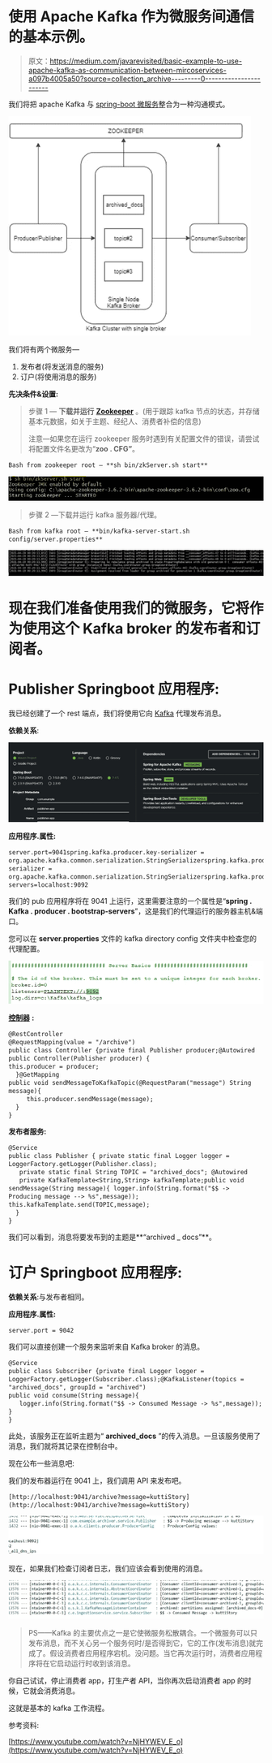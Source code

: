 # 使用 Apache Kafka 作为微服务间通信的基本示例。

> 原文：<https://medium.com/javarevisited/basic-example-to-use-apache-kafka-as-communication-between-mircoservices-a097b4005a50?source=collection_archive---------0----------------------->

我们将把 apache Kafka 与 [spring-boot 微服务](/javarevisited/10-best-java-microservices-courses-with-spring-boot-and-spring-cloud-6d04556bdfed)整合为一种沟通模式。

![](img/f997d7415e9a664259cbb4a0234cecb0.png)

我们将有两个微服务—

1.  发布者(将发送消息的服务)
2.  订户(将使用消息的服务)

**先决条件&设置:**

> 步骤 1 — **下载并运行** [**Zookeeper**](https://zookeeper.apache.org/releases.html#download) 。(用于跟踪 kafka 节点的状态，并存储基本元数据，如关于主题、经纪人、消费者补偿的信息)
> 
> 注意—如果您在运行 zookeeper 服务时遇到有关配置文件的错误，请尝试将配置文件名更改为“**zoo . CFG”**。

```
Bash from zookeeper root — **sh bin/zkServer.sh start**
```

![](img/1f0c83a249ab1c10cfc25fdb093b10e0.png)

> 步骤 2 —下载并运行 kafka 服务器/代理。

```
Bash from kafka root — **bin/kafka-server-start.sh config/server.properties**
```

![](img/cb210f3899a429e506665ad091d17af5.png)

# 现在我们准备使用我们的微服务，它将作为使用这个 Kafka broker 的发布者和订阅者。

# Publisher Springboot 应用程序:

我已经创建了一个 rest 端点，我们将使用它向 [Kafka](/javarevisited/top-10-apache-kafka-online-training-courses-and-certifications-621f3c13b38c) 代理发布消息。

**依赖关系**:

[![](img/43cd81ef8d43fbb61854d543c1400ae9.png)](https://javarevisited.blogspot.com/2018/04/top-5-apache-kafka-course-to-learn.html#axzz6kZHuJeAZ)

**应用程序.属性:**

```
server.port=9041spring.kafka.producer.key-serializer = org.apache.kafka.common.serialization.StringSerializerspring.kafka.producer.value-serializer = org.apache.kafka.common.serialization.StringSerializerspring.kafka.producer.bootstrap-servers=localhost:9092
```

我们的 pub 应用程序将在 9041 上运行，这里需要注意的一个属性是“**spring . Kafka . producer . bootstrap-servers**”，这是我们的代理运行的服务器主机&端口。

您可以在 **server.properties** 文件的 kafka directory config 文件夹中检查您的代理配置。

![](img/ddade49b5310ee353d403d3886c43a08.png)

[**控制器**](https://javarevisited.blogspot.com/2017/08/difference-between-restcontroller-and-controller-annotations-spring-mvc-rest.html#ixzz6OYNB9oii) **:**

```
@RestController
@RequestMapping(value = "/archive")
public class Controller {private final Publisher producer;@Autowired
public Controller(Publisher producer) {
this.producer = producer;
  }@GetMapping
public void sendMessageToKafkaTopic(@RequestParam("message") String message){
     this.producer.sendMessage(message);
  }
}
```

**发布者服务:**

```
@Service
public class Publisher { private static final Logger logger = LoggerFactory.getLogger(Publisher.class);
   private static final String TOPIC = "archived_docs"; @Autowired
   private KafkaTemplate<String,String> kafkaTemplate;public void sendMessage(String message){ logger.info(String.format("$$ -> Producing message --> %s",message)); this.kafkaTemplate.send(TOPIC,message);
  }
}
```

我们可以看到，消息将要发布到的主题是**“archived _ docs”**。

# 订户 Springboot 应用程序:

**依赖关系**:与发布者相同。

**应用程序.属性:**

```
server.port = 9042
```

我们可以直接创建一个服务来监听来自 Kafka broker 的消息。

```
@Service
public class Subscriber {private final Logger logger = LoggerFactory.getLogger(Subscriber.class);@KafkaListener(topics = "archived_docs", groupId = "archived")
public void consume(String message){
   logger.info(String.format("$$ -> Consumed Message -> %s",message)); }
}
```

此处，该服务正在监听主题为“ **archived_docs** ”的传入消息。一旦该服务使用了消息，我们就将其记录在控制台中。

现在公布一些消息吧:

我们的发布器运行在 9041 上，我们调用 API 来发布吧。

```
[http://localhost:9041/archive?message=kuttiStory](http://localhost:9041/archive?message=kuttiStory)
```

![](img/6051bc0d1bc0112e80b9ea5482678571.png)

现在，如果我们检查订阅者日志，我们应该会看到使用的消息。

![](img/f0a34b8cfe70f1d2a8487f04142e3708.png)

> PS——Kafka 的主要优点之一是它使微服务松散耦合。一个微服务可以只发布消息，而不关心另一个服务何时/是否得到它，它的工作(发布消息)就完成了。假设消费者应用程序宕机。没问题。当它再次运行时，消费者应用程序将在它启动运行时收到该消息。

你自己试试，停止消费者 app，打生产者 API，当你再次启动消费者 app 的时候，它就会消费消息。

这就是基本的 kafka 工作流程。

参考资料:

[https://www.youtube.com/watch?v=NjHYWEV_E_o](https://www.youtube.com/watch?v=NjHYWEV_E_o)